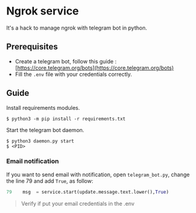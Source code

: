 # Ngrok service

It's a hack to manage ngrok with telegram bot in python.

## Prerequisites

* Create a telegram bot, follow this guide : [https://core.telegram.org/bots](https://core.telegram.org/bots)
* Fill the `.env` file with your credentials correctly.

## Guide

Install requirements modules.

```console
$ python3 -m pip install -r requirements.txt
```

Start the telegram bot daemon.

```console
$ python3 daemon.py start
$ <PID>
```

### Email notification

If you want to send email with notification, open `telegram_bot.py`, change the line 79 and add `True`, as follow:

```python
79    msg  = service.start(update.message.text.lower(),True)
```

> Verify if put your email credentials in the .env
